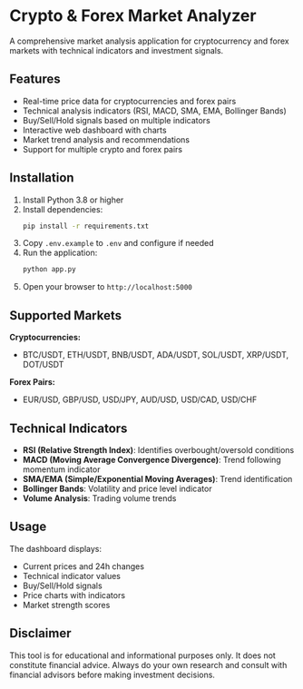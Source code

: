 # Crypto & Forex Market Analyzer

A comprehensive market analysis application for cryptocurrency and forex markets with technical indicators and investment signals.

## Features

- Real-time price data for cryptocurrencies and forex pairs
- Technical analysis indicators (RSI, MACD, SMA, EMA, Bollinger Bands)
- Buy/Sell/Hold signals based on multiple indicators
- Interactive web dashboard with charts
- Market trend analysis and recommendations
- Support for multiple crypto and forex pairs

## Installation

1. Install Python 3.8 or higher
2. Install dependencies:
   ```bash
   pip install -r requirements.txt
   ```
3. Copy `.env.example` to `.env` and configure if needed
4. Run the application:
   ```bash
   python app.py
   ```
5. Open your browser to `http://localhost:5000`

## Supported Markets

**Cryptocurrencies:**
- BTC/USDT, ETH/USDT, BNB/USDT, ADA/USDT, SOL/USDT, XRP/USDT, DOT/USDT

**Forex Pairs:**
- EUR/USD, GBP/USD, USD/JPY, AUD/USD, USD/CAD, USD/CHF

## Technical Indicators

- **RSI (Relative Strength Index)**: Identifies overbought/oversold conditions
- **MACD (Moving Average Convergence Divergence)**: Trend following momentum indicator
- **SMA/EMA (Simple/Exponential Moving Averages)**: Trend identification
- **Bollinger Bands**: Volatility and price level indicator
- **Volume Analysis**: Trading volume trends

## Usage

The dashboard displays:
- Current prices and 24h changes
- Technical indicator values
- Buy/Sell/Hold signals
- Price charts with indicators
- Market strength scores

## Disclaimer

This tool is for educational and informational purposes only. It does not constitute financial advice. Always do your own research and consult with financial advisors before making investment decisions.
